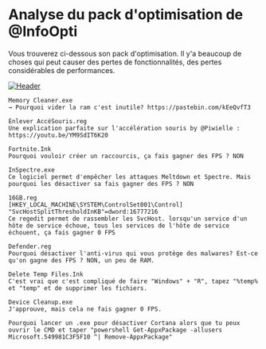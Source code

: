 # Analyse du pack d'optimisation de @InfoOpti
Vous trouverez ci-dessous son pack d'optimisation. Il y'a beaucoup de choses qui peut causer des pertes de fonctionnalités, des pertes considérables de performances.

[![Header](https://pbs.twimg.com/media/E4vIf_9WEAoaLxE?format=png&name=900x900 "Header")](https://pbs.twimg.com/media/E4vIf_9WEAoaLxE?format=png&name=900x900)

```
Memory Cleaner.exe
→ Pourquoi vider la ram c'est inutile? https://pastebin.com/kEeQvfT3
```
```
Enlever AccéSouris.reg
Une explication parfaite sur l'accélération souris by @Piwielle : https://youtu.be/YM9SdIT6K20
```
```
Fortnite.Ink
Pourquoi vouloir créer un raccourcis, ça fais gagner des FPS ? NON
```
```
InSpectre.exe
Ce logiciel permet d'empêcher les attaques Meltdown et Spectre. Mais pourquoi les désactiver sa fais gagner des FPS ? NON
```
```
16GB.reg
[HKEY_LOCAL_MACHINE\SYSTEM\ControlSet001\Control]
"SvcHostSplitThresholdInKB"=dword:16777216
Ce regedit permet de rassembler les SvcHost. lorsqu'un service d'un hôte de service échoue, tous les services de l'hôte de service échouent, ça fais gagner 0 FPS
```
```
Defender.reg
Pourquoi désactiver l'anti-virus qui vous protège des malwares? Est-ce qu'on gagne des FPS ? NON, un peu de RAM.
```
```
Delete Temp Files.Ink
C'est vrai que c'est compliqué de faire "Windows" + "R", tapez "%temp% et "temp" et de supprimer les fichiers.
```
```
Device Cleanup.exe
J'approuve, mais cela ne fais gagner 0 FPS.
```
```
Pourquoi lancer un .exe pour désactiver Cortana alors que tu peux ouvrir le CMD et taper "powershell Get-AppxPackage -allusers Microsoft.549981C3F5F10 ^| Remove-AppxPackage"
